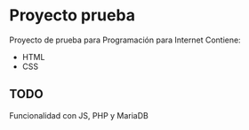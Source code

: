 # Proyecto prueba

Proyecto de prueba para Programación para Internet
Contiene:
* HTML
* CSS

## TODO
Funcionalidad con JS, PHP y MariaDB
